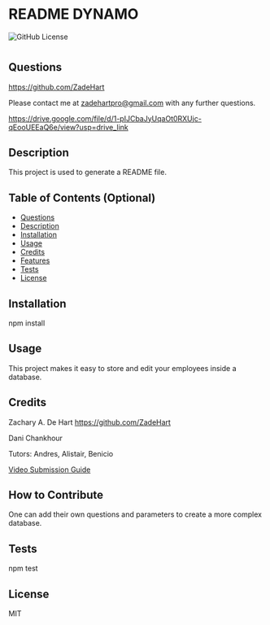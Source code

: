 # README DYNAMO
![GitHub License](https://img.shields.io/badge/license-MIT-orange.svg)

# <Your-Project-Title> 

## Questions 

https://github.com/ZadeHart

Please contact me at zadehartpro@gmail.com with any further questions.

https://drive.google.com/file/d/1-pIJCbaJyUqaOt0RXUjc-qEooUEEaQ6e/view?usp=drive_link

## Description

This project is used to generate a README file.

## Table of Contents (Optional)

- [Questions](#questions)
- [Description](#description)
- [Installation](#installation)
- [Usage](#usage)
- [Credits](#credits)
- [Features](#features)
- [Tests](#test)
- [License](#license)

## Installation

npm install

## Usage

This project makes it easy to store and edit your employees inside a database.

## Credits

Zachary A. De Hart
https://github.com/ZadeHart

Dani Chankhour

Tutors: Andres, Alistair, Benicio

[Video Submission Guide](https://coding-boot-camp.github.io/full-stack/computer-literacy/video-submission-guide)

## How to Contribute

One can add their own questions and parameters to create a more complex database.

## Tests

npm test

## License

MIT
